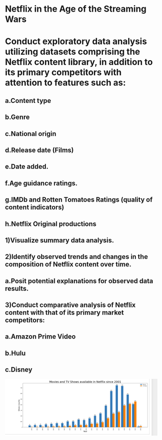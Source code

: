 # Netflix in the Age of the Streaming Wars

# Conduct exploratory data analysis utilizing datasets comprising the Netflix content library, in addition to its primary competitors with attention to features such as:
  ## a.Content type
  ## b.Genre
  ## c.National origin
  ## d.Release date (Films)
  ## e.Date added.
  ## f.Age guidance ratings.
  ## g.IMDb and Rotten Tomatoes Ratings (quality of content indicators)
  ## h.Netflix Original productions

## 1)Visualize summary data analysis. 
## 2)Identify observed trends and changes in the composition of Netflix content over time.
  ## a.Posit potential explanations for observed data results.
## 3)Conduct comparative analysis of Netflix content with that of its primary market competitors:
  ## a.Amazon Prime Video
  ## b.Hulu
  ## c.Disney
  
  <img src="https://github.com/Dan-Freda/Project1-3/blob/main/Resources/pictures/Screenshot%20(45).png">
